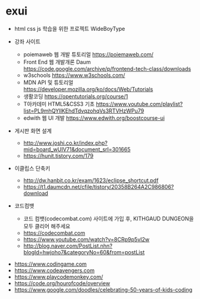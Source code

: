 # exui
* html css js 학습을 위한 프로젝트
WideBoyType
* 강좌 사이트
    - poiemaweb 웹 개발 튜토리얼 https://poiemaweb.com/
    - Front End 웹 개발개론 Daum https://code.google.com/archive/p/frontend-tech-class/downloads
    - w3schools https://www.w3schools.com/
    - MDN API 및 튜토리얼 https://developer.mozilla.org/ko/docs/Web/Tutorials
    - 생활코딩 https://opentutorials.org/course/1
    - T아카데미 HTML5&CSS3 기초 https://www.youtube.com/playlist?list=PL9mhQYIlKEhdTdvqzohqVs3RTVHzWPu79
    - edwith 웹 UI 개발 https://www.edwith.org/boostcourse-ui


* 게시판 화면 설계
    - http://www.joshi.co.kr/index.php?mid=board_wUIV71&document_srl=301665
    - https://hunit.tistory.com/179

* 이클립스 단축키 
    - http://dw.hanbit.co.kr/exam/1623/eclipse_shortcut.pdf
    - https://t1.daumcdn.net/cfile/tistory/20358B264A2C986806?download

* 코드컴뱃
    - 코드 컴뱃(codecombat.com) 사이트에 가입 후, KITHGAUD DUNGEON을 모두 클리어 해주세요
    - https://codecombat.com
    - https://www.youtube.com/watch?v=8CRp9p5vI2w
    - http://blog.naver.com/PostList.nhn?blogId=hwjoho7&categoryNo=60&from=postList

- https://www.codingame.com
- https://www.codeavengers.com
- https://www.playcodemonkey.com/
- https://code.org/hourofcode/overview
- https://www.google.com/doodles/celebrating-50-years-of-kids-coding    